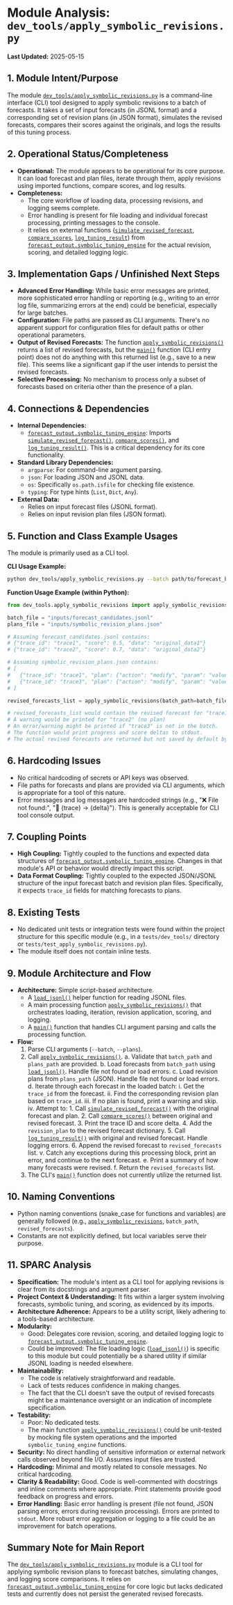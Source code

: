 # Module Analysis: `dev_tools/apply_symbolic_revisions.py`

**Last Updated:** 2025-05-15

## 1. Module Intent/Purpose

The module [`dev_tools/apply_symbolic_revisions.py`](dev_tools/apply_symbolic_revisions.py:1) is a command-line interface (CLI) tool designed to apply symbolic revisions to a batch of forecasts. It takes a set of input forecasts (in JSONL format) and a corresponding set of revision plans (in JSON format), simulates the revised forecasts, compares their scores against the originals, and logs the results of this tuning process.

## 2. Operational Status/Completeness

-   **Operational:** The module appears to be operational for its core purpose. It can load forecast and plan files, iterate through them, apply revisions using imported functions, compare scores, and log results.
-   **Completeness:**
    -   The core workflow of loading data, processing revisions, and logging seems complete.
    -   Error handling is present for file loading and individual forecast processing, printing messages to the console.
    -   It relies on external functions ([`simulate_revised_forecast`](forecast_output/symbolic_tuning_engine.py:1), [`compare_scores`](forecast_output/symbolic_tuning_engine.py:1), [`log_tuning_result`](forecast_output/symbolic_tuning_engine.py:1)) from [`forecast_output.symbolic_tuning_engine`](forecast_output/symbolic_tuning_engine.py:1) for the actual revision, scoring, and detailed logging logic.

## 3. Implementation Gaps / Unfinished Next Steps

-   **Advanced Error Handling:** While basic error messages are printed, more sophisticated error handling or reporting (e.g., writing to an error log file, summarizing errors at the end) could be beneficial, especially for large batches.
-   **Configuration:** File paths are passed as CLI arguments. There's no apparent support for configuration files for default paths or other operational parameters.
-   **Output of Revised Forecasts:** The function [`apply_symbolic_revisions()`](dev_tools/apply_symbolic_revisions.py:33) returns a list of revised forecasts, but the [`main()`](dev_tools/apply_symbolic_revisions.py:79) function (CLI entry point) does not do anything with this returned list (e.g., save to a new file). This seems like a significant gap if the user intends to persist the revised forecasts.
-   **Selective Processing:** No mechanism to process only a subset of forecasts based on criteria other than the presence of a plan.

## 4. Connections & Dependencies

-   **Internal Dependencies:**
    -   [`forecast_output.symbolic_tuning_engine`](forecast_output/symbolic_tuning_engine.py:1): Imports [`simulate_revised_forecast()`](forecast_output/symbolic_tuning_engine.py:1), [`compare_scores()`](forecast_output/symbolic_tuning_engine.py:1), and [`log_tuning_result()`](forecast_output/symbolic_tuning_engine.py:1). This is a critical dependency for its core functionality.
-   **Standard Library Dependencies:**
    -   `argparse`: For command-line argument parsing.
    -   `json`: For loading JSON and JSONL data.
    -   `os`: Specifically `os.path.isfile` for checking file existence.
    -   `typing`: For type hints (`List`, `Dict`, `Any`).
-   **External Data:**
    -   Relies on input forecast files (JSONL format).
    -   Relies on input revision plan files (JSON format).

## 5. Function and Class Example Usages

The module is primarily used as a CLI tool.

**CLI Usage Example:**

```bash
python dev_tools/apply_symbolic_revisions.py --batch path/to/forecast_batch.jsonl --plans path/to/revision_plans.json
```

**Function Usage Example (within Python):**

```python
from dev_tools.apply_symbolic_revisions import apply_symbolic_revisions

batch_file = "inputs/forecast_candidates.jsonl"
plans_file = "inputs/symbolic_revision_plans.json"

# Assuming forecast_candidates.jsonl contains:
# {"trace_id": "trace1", "score": 0.5, "data": "original_data1"}
# {"trace_id": "trace2", "score": 0.7, "data": "original_data2"}

# Assuming symbolic_revision_plans.json contains:
# [
#   {"trace_id": "trace1", "plan": {"action": "modify", "param": "value1"}},
#   {"trace_id": "trace3", "plan": {"action": "modify", "param": "value3"}}
# ]

revised_forecasts_list = apply_symbolic_revisions(batch_path=batch_file, plans_path=plans_file)

# revised_forecasts_list would contain the revised forecast for "trace1"
# A warning would be printed for "trace2" (no plan)
# An error/warning might be printed if "trace3" is not in the batch.
# The function would print progress and score deltas to stdout.
# The actual revised forecasts are returned but not saved by default by the CLI.
```

## 6. Hardcoding Issues

-   No critical hardcoding of secrets or API keys was observed.
-   File paths for forecasts and plans are provided via CLI arguments, which is appropriate for a tool of this nature.
-   Error messages and log messages are hardcoded strings (e.g., "❌ File not found:", "🔁 {trace} → {delta}"). This is generally acceptable for CLI tool console output.

## 7. Coupling Points

-   **High Coupling:** Tightly coupled to the functions and expected data structures of [`forecast_output.symbolic_tuning_engine`](forecast_output/symbolic_tuning_engine.py:1). Changes in that module's API or behavior would directly impact this script.
-   **Data Format Coupling:** Tightly coupled to the expected JSON/JSONL structure of the input forecast batch and revision plan files. Specifically, it expects `trace_id` fields for matching forecasts to plans.

## 8. Existing Tests

-   No dedicated unit tests or integration tests were found within the project structure for this specific module (e.g., in a `tests/dev_tools/` directory or `tests/test_apply_symbolic_revisions.py`).
-   The module itself does not contain inline tests.

## 9. Module Architecture and Flow

-   **Architecture:** Simple script-based architecture.
    -   A [`load_jsonl()`](dev_tools/apply_symbolic_revisions.py:22) helper function for reading JSONL files.
    -   A main processing function [`apply_symbolic_revisions()`](dev_tools/apply_symbolic_revisions.py:33) that orchestrates loading, iteration, revision application, scoring, and logging.
    -   A [`main()`](dev_tools/apply_symbolic_revisions.py:79) function that handles CLI argument parsing and calls the processing function.
-   **Flow:**
    1.  Parse CLI arguments (`--batch`, `--plans`).
    2.  Call [`apply_symbolic_revisions()`](dev_tools/apply_symbolic_revisions.py:33).
        a.  Validate that `batch_path` and `plans_path` are provided.
        b.  Load forecasts from `batch_path` using [`load_jsonl()`](dev_tools/apply_symbolic_revisions.py:22). Handle file not found or load errors.
        c.  Load revision plans from `plans_path` (JSON). Handle file not found or load errors.
        d.  Iterate through each forecast in the loaded batch:
            i.  Get the `trace_id` from the forecast.
            ii. Find the corresponding revision plan based on `trace_id`.
            iii. If no plan is found, print a warning and skip.
            iv. Attempt to:
                1.  Call [`simulate_revised_forecast()`](forecast_output/symbolic_tuning_engine.py:1) with the original forecast and plan.
                2.  Call [`compare_scores()`](forecast_output/symbolic_tuning_engine.py:1) between original and revised forecast.
                3.  Print the trace ID and score delta.
                4.  Add the `revision_plan` to the revised forecast dictionary.
                5.  Call [`log_tuning_result()`](forecast_output/symbolic_tuning_engine.py:1) with original and revised forecast. Handle logging errors.
                6.  Append the revised forecast to `revised_forecasts` list.
            v.  Catch any exceptions during this processing block, print an error, and continue to the next forecast.
        e.  Print a summary of how many forecasts were revised.
        f.  Return the `revised_forecasts` list.
    3.  The CLI's [`main()`](dev_tools/apply_symbolic_revisions.py:79) function does not currently utilize the returned list.

## 10. Naming Conventions

-   Python naming conventions (snake_case for functions and variables) are generally followed (e.g., [`apply_symbolic_revisions`](dev_tools/apply_symbolic_revisions.py:33), `batch_path`, `revised_forecasts`).
-   Constants are not explicitly defined, but local variables serve their purpose.

## 11. SPARC Analysis

-   **Specification:** The module's intent as a CLI tool for applying revisions is clear from its docstrings and argument parser.
-   **Project Context & Understanding:** It fits within a larger system involving forecasts, symbolic tuning, and scoring, as evidenced by its imports.
-   **Architecture Adherence:** Appears to be a utility script, likely adhering to a tools-based architecture.
-   **Modularity:**
    -   Good: Delegates core revision, scoring, and detailed logging logic to [`forecast_output.symbolic_tuning_engine`](forecast_output/symbolic_tuning_engine.py:1).
    -   Could be improved: The file loading logic ([`load_jsonl()`](dev_tools/apply_symbolic_revisions.py:22)) is specific to this module but could potentially be a shared utility if similar JSONL loading is needed elsewhere.
-   **Maintainability:**
    -   The code is relatively straightforward and readable.
    -   Lack of tests reduces confidence in making changes.
    -   The fact that the CLI doesn't save the output of revised forecasts might be a maintenance oversight or an indication of incomplete specification.
-   **Testability:**
    -   Poor: No dedicated tests.
    -   The main function [`apply_symbolic_revisions()`](dev_tools/apply_symbolic_revisions.py:33) could be unit-tested by mocking file system operations and the imported `symbolic_tuning_engine` functions.
-   **Security:** No direct handling of sensitive information or external network calls observed beyond file I/O. Assumes input files are trusted.
-   **Hardcoding:** Minimal and mostly related to console messages. No critical hardcoding.
-   **Clarity & Readability:** Good. Code is well-commented with docstrings and inline comments where appropriate. Print statements provide good feedback on progress and errors.
-   **Error Handling:** Basic error handling is present (file not found, JSON parsing errors, errors during revision processing). Errors are printed to `stdout`. More robust error aggregation or logging to a file could be an improvement for batch operations.

## Summary Note for Main Report

The [`dev_tools/apply_symbolic_revisions.py`](dev_tools/apply_symbolic_revisions.py:1) module is a CLI tool for applying symbolic revision plans to forecast batches, simulating changes, and logging score comparisons. It relies on [`forecast_output.symbolic_tuning_engine`](forecast_output/symbolic_tuning_engine.py:1) for core logic but lacks dedicated tests and currently does not persist the generated revised forecasts.